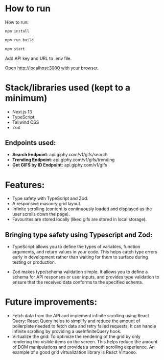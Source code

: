 # How to run

How to run:

```bash
npm install

npm run build

npm start
```

Add API key and URL to .env file. <br/>

Open [http://localhost:3000](http://localhost:3000) with your browser.

# Stack/libraries used (kept to a minimum)

- Next.js 13
- TypeScript
- Tailwind CSS
- Zod

## Endpoints used:

- **Search Endpoint**: api.giphy.com/v1/gifs/search
- **Trending Endpoint**: api.giphy.com/v1/gifs/trending
- **Get GIFS by ID Endpoint**: api.giphy.com/v1/gifs

# Features:

- Type safety with TypeScript and Zod.
- A responsive masonry grid layout.
- Infinite scrolling (content is continuously loaded and displayed as the user scrolls down the page).
- Favourites are stored locally (liked gifs are stored in local storage).

## Bringing type safety using Typescript and Zod:

- TypeScript allows you to define the types of variables, function arguments, and return values in your code. This helps catch type errors early in development rather than waiting for them to surface during testing or production.

- Zod makes type/schema validation simple. It allows you to define a schema for API responses or user inputs, and provides type validation to ensure that the received data conforms to the specified schema.

# Future improvements:

- Fetch data from the API and implement infinite scrolling using React Query: React Query helps to simplify and reduce the amount of boilerplate needed to fetch data and retry failed requests. It can handle infinite scrolling by providing a useInfiniteQuery hook.
- Virtualize the grid: To optimize the rendering of the grid by only rendering the visible items on the screen. This helps reduce the amount of DOM manipulations and provides a smooth scrolling experience. An example of a good grid virtualization library is React Virtuoso.
